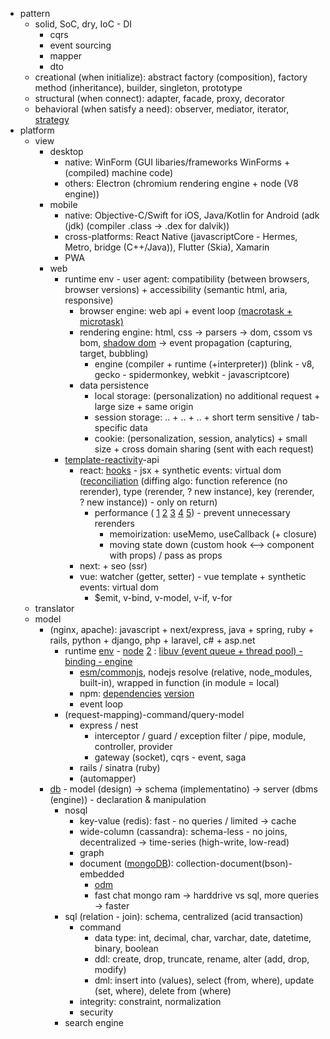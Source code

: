 - pattern
	- solid, SoC, dry, IoC - DI
		- cqrs
		- event sourcing
		- mapper
		- dto
	- creational (when initialize): abstract factory (composition), factory method (inheritance), builder, singleton, prototype
	- structural (when connect): adapter, facade, proxy, decorator
	- behavioral (when satisfy a need): observer, mediator, iterator, [strategy](https://stackoverflow.com/questions/383947/what-does-it-mean-to-program-to-an-interface)
- platform
	- view
		- desktop
			- native: WinForm (GUI libaries/frameworks WinForms + (compiled) machine code)
			- others: Electron (chromium rendering engine + node (V8 engine))
		- mobile 
			- native: Objective-C/Swift for iOS, Java/Kotlin for Android (adk (jdk) (compiler .class -> .dex for dalvik))
			- cross-platforms: React Native (javascriptCore - Hermes, Metro, bridge (C++/Java)), Flutter (Skia), Xamarin
			- PWA
		- web
			- runtime env - user agent: compatibility (between browsers, browser versions)  + accessibility (semantic html, aria, responsive)
				- browser engine: web api + event loop [(macrotask + microtask)](https://stackoverflow.com/questions/25915634/difference-between-microtask-and-macrotask-within-an-event-loop-context) 
				- rendering engine: html, css -> parsers -> dom, cssom vs bom, [shadow dom](https://glazkov.com/2011/01/14/what-the-heck-is-shadow-dom/)  -> event propagation (capturing, target, bubbling)
					- engine (compiler + runtime (+interpreter)) (blink - v8, gecko - spidermonkey, webkit - javascriptcore)
				- data persistence
					- local storage: (personalization) no additional request + large size + same origin 
					- session storage: .. + .. + .. + short term sensitive / tab-specific data
					- cookie: (personalization, session, analytics)  + small size + cross domain sharing (sent with each request)
			- [template-reactivity](https://www.youtube.com/watch?v=Oh2IEVqarHs)-api
				- react: [hooks](https://stackoverflow.com/questions/53729917/react-hooks-whats-happening-under-the-hood) - jsx + synthetic events: virtual dom ([reconciliation](https://www.youtube.com/watch?v=724nBX6jGRQ) (diffing algo: function reference (no rerender), type (rerender, ? new instance), key (rerender, ? new instance)) - only on return) 
					- performance ( [1](https://www.youtube.com/watch?v=qTDnwmMF5q8) [2](https://www.youtube.com/watch?v=So6plt0QE_M) [3](https://www.youtube.com/watch?v=gEW0Wv0DMso) [4](https://www.youtube.com/watch?v=pNaW0Md2o0g) [5](https://www.youtube.com/watch?v=huBxeruVnAM)) - prevent unnecessary rerenders
						- memoirization: useMemo, useCallback (+ closure)
						- moving state down (custom hook <--> component with props) / pass as props
				- next: + seo (ssr)
				- vue: watcher (getter, setter) - vue template + synthetic events: virtual dom
					- $emit, v-bind, v-model, v-if, v-for
	- translator 
	- model
		- (nginx, apache): javascript + next/express, java + spring, ruby + rails, python + django, php + laravel, c# + asp.net
			- runtime [env](https://stackoverflow.com/questions/55690143/what-is-the-difference-between-env-local-and-env-development-local) - [node](https://www.digitalocean.com/community/tutorials/how-to-create-a-web-server-in-node-js-with-the-http-module) [2](https://stackoverflow.com/questions/52584811/javascript-not-loading-in-html-file-nodejs-http) : [libuv (event queue + thread pool) - binding -  engine](https://stackoverflow.com/questions/36766696/which-is-correct-node-js-architecture)
				- [esm/commonjs](https://www.tsmean.com/articles/learn-typescript/typescript-module-compiler-option/), nodejs resolve (relative, node_modules, built-in), wrapped in function (in module = local)
				- npm: [dependencies](https://stackoverflow.com/questions/65487385/should-i-duplicate-peerdependencies-in-dependencies-field-of-package-json) [version](https://stackoverflow.com/questions/22343224/whats-the-difference-between-tilde-and-caret-in-package-json)
				- event loop
			- (request-mapping)-command/query-model
				- express / nest
					- interceptor / guard / exception filter / pipe, module, controller, provider
					- gateway (socket), cqrs - event, saga
				- rails / sinatra (ruby)
				- (automapper)
		- [db](https://blog.bytebytego.com/p/understanding-database-types) - model (design) -> schema (implementatino) -> server (dbms (engine)) - declaration & manipulation
			- nosql
				- key-value (redis): fast - no queries / limited -> cache
				- wide-column (cassandra): schema-less - no joins, decentralized -> time-series (high-write, low-read)
				- graph
				- document ([mongoDB](https://stackoverflow.com/questions/71177942/what-is-the-difference-between-mongod-and-service-of-mongodb-run-in-windows-serv)): collection-document(bson)-embedded
					- [odm](https://qr.ae/pKAGWM)
					- fast chat mongo ram -> harddrive vs sql, more queries -> faster
			- sql (relation - join): schema, centralized (acid transaction) 
				- command
					- data type: int, decimal, char, varchar, date, datetime, binary, boolean
					- ddl: create, drop, truncate, rename, alter (add, drop, modify)
					- dml: insert into (values), select (from, where), update (set, where), delete from (where) 
				- integrity: constraint, normalization 
				- security
			- search engine

